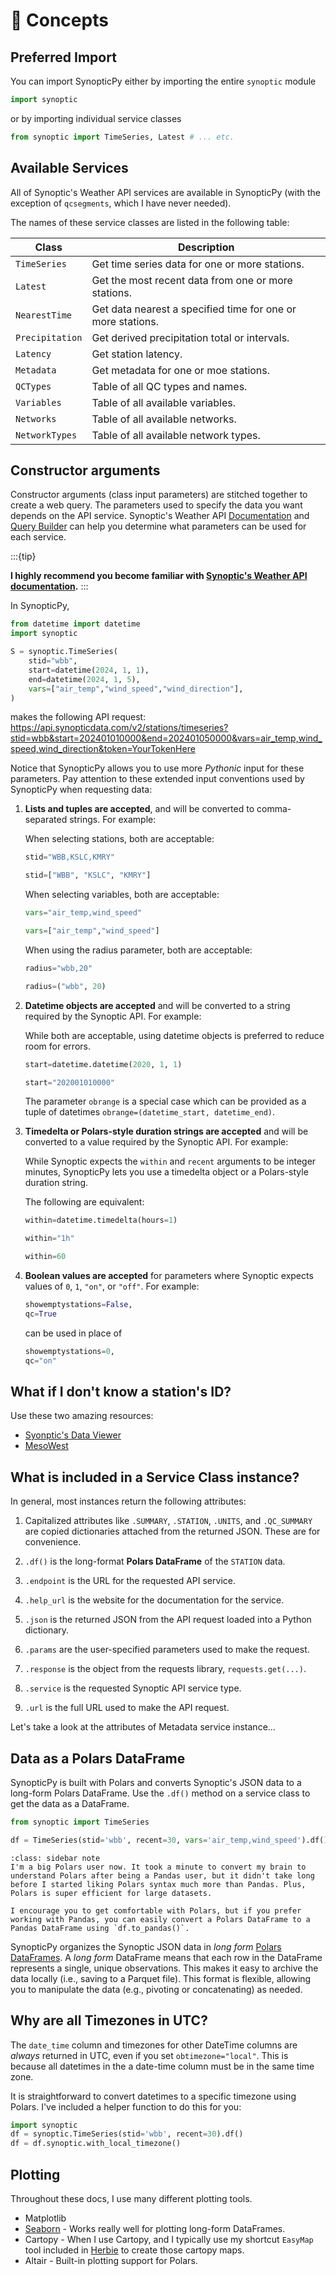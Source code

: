 # 🌳 Concepts

## Preferred Import

You can import SynopticPy either by importing the entire `synoptic` module

```python
import synoptic
```

or by importing individual service classes

```python
from synoptic import TimeSeries, Latest # ... etc.
```

## Available Services

All of Synoptic's Weather API services are available in SynopticPy (with the exception of `qcsegments`, which I have never needed).

The names of these service classes are listed in the following table:

| Class           | Description                                                 |
| --------------- | ----------------------------------------------------------- |
| `TimeSeries`    | Get time series data for one or more stations.              |
| `Latest`        | Get the most recent data from one or more stations.         |
| `NearestTime`   | Get data nearest a specified time for one or more stations. |
| `Precipitation` | Get derived precipitation total or intervals.               |
| `Latency`       | Get station latency.                                        |
| `Metadata`      | Get metadata for one or moe stations.                       |
| `QCTypes`       | Table of all QC types and names.                            |
| `Variables`     | Table of all available variables.                           |
| `Networks`      | Table of all available networks.                            |
| `NetworkTypes`  | Table of all available network types.                       |

## Constructor arguments

Constructor arguments (class input parameters) are stitched together to create a web query. The parameters used to specify the data you want depends on the API service. Synoptic's Weather API [Documentation](https://docs.synopticdata.com/services/weather-data-api) and [Query Builder](https://demos.synopticdata.com/query-builder/index.html) can help you determine what parameters can be used for each service.

:::{tip}

**I highly recommend you become familiar with [Synoptic's Weather API documentation](https://docs.synopticdata.com/services/weather-data-api).**
:::

In SynopticPy,

```python
from datetime import datetime
import synoptic

S = synoptic.TimeSeries(
    stid="wbb",
    start=datetime(2024, 1, 1),
    end=datetime(2024, 1, 5),
    vars=["air_temp","wind_speed","wind_direction"],
)
```

makes the following API request: <https://api.synopticdata.com/v2/stations/timeseries?stid=wbb&start=202401010000&end=202401050000&vars=air_temp,wind_speed,wind_direction&token=YourTokenHere>

Notice that SynopticPy allows you to use more _Pythonic_ input for these parameters. Pay attention to these extended input conventions used by SynopticPy when requesting data:

1. **Lists and tuples are accepted**, and will be converted to comma-separated strings. For example:

   When selecting stations, both are acceptable:

   ```python
   stid="WBB,KSLC,KMRY"
   ```

   ```python
   stid=["WBB", "KSLC", "KMRY"]
   ```

   When selecting variables, both are acceptable:

   ```python
   vars="air_temp,wind_speed"
   ```

   ```python
   vars=["air_temp","wind_speed"]
   ```

   When using the radius parameter, both are acceptable:

   ```python
   radius="wbb,20"
   ```

   ```python
   radius=("wbb", 20)
   ```

1. **Datetime objects are accepted** and will be converted to a string required by the Synoptic API. For example:

   While both are acceptable, using datetime objects is preferred to reduce room for errors.

   ```python
   start=datetime.datetime(2020, 1, 1)
   ```

   ```python
   start="202001010000"
   ```

   The parameter `obrange` is a special case which can be provided as a tuple of datetimes `obrange=(datetime_start, datetime_end)`.

1. **Timedelta or Polars-style duration strings are accepted** and will be converted to a value required by the Synoptic API. For example:

   While Synoptic expects the `within` and `recent` arguments to be integer minutes, SynopticPy lets you use a timedelta object or a Polars-style duration string.

   The following are equivalent:

   ```python
   within=datetime.timedelta(hours=1)
   ```

   ```python
   within="1h"
   ```

   ```python
   within=60
   ```

1. **Boolean values are accepted** for parameters where Synoptic expects values of `0`, `1`, `"on"`, or `"off"`. For example:

   ```python
   showemptystations=False,
   qc=True
   ```

   can be used in place of

   ```python
   showemptystations=0,
   qc="on"
   ```

## What if I don't know a station's ID?

Use these two amazing resources:

- [Syonptic's Data Viewer](https://viewer.synopticdata.com/)
- [MesoWest](https://mesowest.utah.edu/)

## What is included in a Service Class instance?

In general, most instances return the following attributes:

1. Capitalized attributes like `.SUMMARY`, `.STATION`, `.UNITS`, and `.QC_SUMMARY` are copied dictionaries attached from the returned JSON. These are for convenience.

1. `.df()` is the long-format **Polars DataFrame** of the `STATION` data.

1. `.endpoint` is the URL for the requested API service.

1. `.help_url` is the website for the documentation for the service.

1. `.json` is the returned JSON from the API request loaded into a Python dictionary.

1. `.params` are the user-specified parameters used to make the request.

1. `.response` is the object from the requests library, `requests.get(...)`.

1. `.service` is the requested Synoptic API service type.

1. `.url` is the full URL used to make the API request.

Let's take a look at the attributes of Metadata service instance...

## Data as a Polars DataFrame

SynopticPy is built with Polars and converts Synoptic's JSON data to a long-form Polars DataFrame. Use the `.df()` method on a service class to get the data as a DataFrame.

```python
from synoptic import TimeSeries

df = TimeSeries(stid='wbb', recent=30, vars='air_temp,wind_speed').df()
```

```{admonition} Polars!
:class: sidebar note
I'm a big Polars user now. It took a minute to convert my brain to understand Polars after being a Pandas user, but it didn't take long before I started liking Polars syntax much more than Pandas. Plus, Polars is super efficient for large datasets.

I encourage you to get comfortable with Polars, but if you prefer working with Pandas, you can easily convert a Polars DataFrame to a Pandas DataFrame using `df.to_pandas()`.
```

SynopticPy organizes the Synoptic JSON data in _long form_ [Polars DataFrames](https://docs.pola.rs/). A _long form_ DataFrame means that each row in the DataFrame represents a single, unique observations. This makes it easy to archive the data locally (i.e., saving to a Parquet file). This format is flexible, allowing you to manipulate the data (e.g., pivoting or concatenating) as needed.

## Why are all Timezones in UTC?

The `date_time` column and timezones for other DateTime columns are _always_ returned in UTC, even if you set `obtimezone="local"`. This is because all datetimes in the a date-time column must be in the same time zone.

It is straightforward to convert datetimes to a specific timezone using Polars. I've included a helper function to do this for you:

```python
import synoptic
df = synoptic.TimeSeries(stid='wbb', recent=30).df()
df = df.synoptic.with_local_timezone()
```

## Plotting

Throughout these docs, I use many different plotting tools.

- Matplotlib
- [Seaborn](https://seaborn.pydata.org/tutorial/data_structure.html) - Works really well for plotting long-form DataFrames.
- Cartopy - When I use Cartopy, and I typically use my shortcut `EasyMap` tool included in [Herbie](https://github.com/blaylockbk/Herbie) to create those cartopy maps.
- Altair - Built-in plotting support for Polars.
